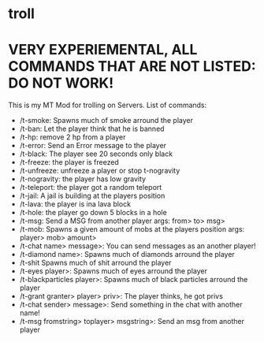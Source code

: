# troll

# VERY EXPERIEMENTAL, ALL COMMANDS THAT ARE NOT LISTED: DO NOT WORK!
This is my MT Mod for trolling on Servers.
List of commands:
* /t-smoke: Spawns much of smoke arround the player
* /t-ban: Let the player think that he is banned
* /t-hp: remove 2 hp from a player
* /t-error: Send an Error message to the player
* /t-black: The player see 20 seconds only black
* /t-freeze: the player is freezed
* /t-unfreeze: unfreeze a player or stop t-nogravity
* /t-nogravity: the player has low gravity
* /t-teleport: the player got a random teleport
* /t-jail: A jail is building at the players position
* /t-lava: the player is ina lava block
* /t-hole: the player go down 5 blocks in a hole
* /t-msg: Send a MSG from another player args: from> to> msg>
* /t-mob: Spawns a given amount of mobs at the players position args: player> mob> amount>
* /t-chat name> message>: You can send messages as an another player!
* /t-diamond name>: Spawns much of diamonds arround the player
* /t-shit Spawns much of shit arround the player
* /t-eyes player>: Spawns much of eyes arround the player
* /t-blackparticles player>: Spawns much of black particles arround the player
* /t-grant granter> player> priv>: The player thinks, he got privs
* /t-chat sender> message>: Send something in the chat with another name!
* /t-msg fromstring> toplayer> msgstring>: Send an msg from another player


